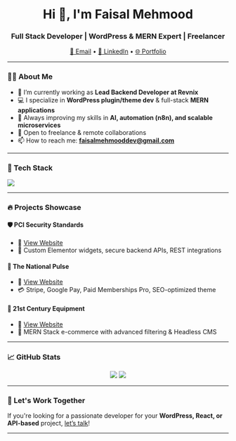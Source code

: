 
<!--
**ifaisaldev/ifaisaldev** is a ✨ _special_ ✨ repository because its `README.md` (this file) appears on your GitHub profile.

Here are some ideas to get you started:

- 🔭 I’m currently working on ...
- 🌱 I’m currently learning ...
- 👯 I’m looking to collaborate on ...
- 🤔 I’m looking for help with ...
- 💬 Ask me about ...
- 📫 How to reach me: ...
- 😄 Pronouns: ...
- ⚡ Fun fact: ...
-->

<h1 align="center">Hi 👋, I'm Faisal Mehmood</h1>
<h3 align="center">Full Stack Developer | WordPress & MERN Expert | Freelancer</h3>

<p align="center">
  <a href="mailto:faisalmehmooddev@gmail.com">📧 Email</a> •
  <a href="https://linkedin.com/in/faisal-mehmood-dev">🔗 LinkedIn</a> •
  <a href="https://ifaisaldev.github.io">🌐 Portfolio</a>
</p>

---

### 👨‍💻 About Me

- 🔭 I’m currently working as **Lead Backend Developer at Revnix**
- 💻 I specialize in **WordPress plugin/theme dev** & full-stack **MERN applications**
- 🌱 Always improving my skills in **AI, automation (n8n), and scalable microservices**
- 🤝 Open to freelance & remote collaborations
- 📫 How to reach me: **faisalmehmooddev@gmail.com**

---

### 🧰 Tech Stack

<p>
  <img src="https://skillicons.dev/icons?i=react,nextjs,nodejs,nestjs,ts,js,php,wordpress,mongodb,mysql,postgres,tailwind,scss,docker,graphql,redux,figma" />
</p>

---

### 🔥 Projects Showcase

#### 🛡 PCI Security Standards
- 🔗 [View Website](https://www.pcisecuritystandards.org)
- 🧩 Custom Elementor widgets, secure backend APIs, REST integrations

#### 📰 The National Pulse
- 🔗 [View Website](https://thenationalpulse.com)
- 💳 Stripe, Google Pay, Paid Memberships Pro, SEO-optimized theme

#### 🛒 21st Century Equipment
- 🔗 [View Website](https://21stcenturyequipment.com)
- 🧠 MERN Stack e-commerce with advanced filtering & Headless CMS

---

### 📈 GitHub Stats

<p align="center">
  <img src="https://github-readme-stats.vercel.app/api?username=ifaisaldev&show_icons=true&theme=radical" />
  <img src="https://github-readme-stats.vercel.app/api/top-langs/?username=ifaisaldev&layout=compact&theme=radical" />
</p>

---

### 💼 Let's Work Together

If you're looking for a passionate developer for your **WordPress, React, or API-based** project, [let’s talk](mailto:faisalmehmooddev@gmail.com)!

---

